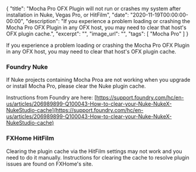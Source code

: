 {
  "title": "Mocha Pro OFX Plugin will not run or crashes my system after installation in Nuke, Vegas Pro, or HitFilm",
  "date": "2020-11-19T00:00:00-00:00",
  "description": "If you experience a problem loading or crashing the Mocha Pro OFX Plugin in any OFX host, you may need to clear that host's OFX plugin cache.",
  "excerpt": "",
  "image_url": "",
  "tags": [
    "Mocha Pro"
  ]
}

If you experience a problem loading or crashing the Mocha Pro OFX Plugin in any OFX host, you may need to clear that host's OFX plugin cache.

### Foundry Nuke

If Nuke projects containing Mocha Proa are not working when you upgrade or install Mocha Pro, please clear the Nuke plugin cache.  

Instructions from Foundry are here: [https://support.foundry.com/hc/en-us/articles/206989899-Q100043-How-to-clear-your-Nuke-NukeX-NukeStudio-cache](https://support.foundry.com/hc/en-us/articles/206989899-Q100043-How-to-clear-your-Nuke-NukeX-NukeStudio-cache)

### FXHome HitFilm

Clearing the plugin cache via the HitFilm settings may not work and you need to do it manually. Instructions for clearing the cache to resolve plugin issues are found on FXHome's site.
